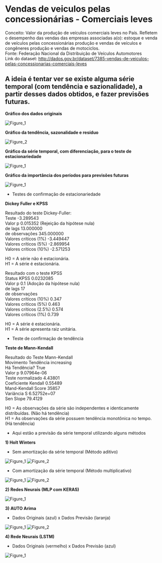 # Vendas de veiculos pelas concessionárias - Comerciais leves
Conceito: Valor da produção de veículos comerciais leves no País. Refletem o desempenho das vendas das empresas associadas a(o): estoque e venda de veículos pelas concessionárias produção e vendas de veículos e congêneres produção e vendas de motociclos.<br/>
Fonte: Federação Nacional da Distribuição de Veículos Automotores<br/>
Link do dataset: http://dados.gov.br/dataset/7385-vendas-de-veiculos-pelas-concessionarias-comerciais-leves

## A ideia é tentar ver se existe alguma série temporal (com tendência e sazionalidade), a partir desses dados obtidos, e fazer previsões futuras.

**Gráfico dos dados originais**

![Figure_1](https://user-images.githubusercontent.com/48027825/72921975-fe254e80-3d2a-11ea-920e-a2a878171df5.png)

**Gráfico da tendência, sazonalidade e resíduo**

![Figure_2](https://user-images.githubusercontent.com/48027825/72921976-febde500-3d2a-11ea-9d99-5f0cea8aa155.png)

**Gráfico da série temporal, com diferenciação, para o teste de estacionariedade**

![Figure_1](https://user-images.githubusercontent.com/48027825/72922996-df27bc00-3d2c-11ea-8fea-93608a334ab1.png)

**Gráfico da importância dos períodos para previsões futuras**

![Figure_1](https://user-images.githubusercontent.com/48027825/72928353-9543d380-3d36-11ea-929f-5dd5ede4cc9c.png)

- Testes de confirmação de estacionariedade

**Dickey Fuller e KPSS**

Resultado do teste Dickey-Fuller:<br/>
Teste                      -3.289543<br/>
Valor p                     0.015352 (Rejeição da hipótese nula)<br/>
 de lags                    13.000000<br/>
 de observações             345.000000<br/>
Valores críticos (1%)      -3.449447<br/>
Valores críticos (5%)      -2.869954<br/>
Valores críticos (10%)     -2.571253<br/>

H0 = A série não é estacionária. <br/>
H1 = A série é estacionária.

Resultado com o teste KPSS<br/>
Status KPSS                                                        0.0232085<br/>
Valor p                                                                  0.1 (Adoção da hipótese nula)<br/>
 de lags                                                                 17<br/>
 de observações          
Valores críticos (10%)                                                 0.347<br/>
Valores críticos (5%)                                                  0.463<br/>
Valores críticos (2.5%)                                                0.574<br/>
Valores críticos (1%)                                                  0.739

H0 = A série é estacionária. <br/>
H1 = A série apresenta raiz unitária.

- Teste de  confirmação de tendência

**Teste de Mann-Kendall**

Resultado do Teste Mann-Kendall<br/>
Movimento Tendência     increasing<br/>
Há Tendência?                 True<br/>
Valor p                9.07964e-06<br/>
Teste normalizado          4.43801<br/>
Coeficiente Kendall        0.55489<br/>
Mand-Kendall Score           35857<br/>
Variância S            6.52752e+07<br/>
Sen Slope                  79.4129

H0 = As observações da série são independentes e identicamente distribuídas. (Não há tendência)<br/>
H1 = As observações da série possuem tendência monotônica no tempo. (Há tendência)

- Aqui estão a previsão da série temporal utilizando alguns métodos

**1) Holt Winters**

- Sem amortização da série temporal (Método aditivo)

![Figure_1](https://user-images.githubusercontent.com/48027825/72924275-683ff280-3d2f-11ea-8539-ef102d511866.png)
![Figure_2](https://user-images.githubusercontent.com/48027825/72924276-683ff280-3d2f-11ea-816b-f766502fb941.png)

- Com amortização da série temporal (Método multiplicativo)

![Figure_1](https://user-images.githubusercontent.com/48027825/72924734-311e1100-3d30-11ea-92b1-2d18c9a2d70c.png)
![Figure_2](https://user-images.githubusercontent.com/48027825/72924735-311e1100-3d30-11ea-81e1-468d55584f2c.png)

**2) Redes Neurais (MLP com KERAS)**

![Figure_1](https://user-images.githubusercontent.com/48027825/72929894-801c7400-3d39-11ea-98c8-8ae62c0a0ed3.png)

**3) AUTO Arima**

- Dados Originais (azul) x Dados Previsão (laranja)

![Figure_1](https://user-images.githubusercontent.com/48027825/72951107-0fdb1600-3d6c-11ea-93ec-d995b4914a57.png)
![Figure_2](https://user-images.githubusercontent.com/48027825/72951108-0fdb1600-3d6c-11ea-8b88-ebe8f07cc7b7.png)

**4) Rede Neurais (LSTM)**

- Dados Originais (vermelho) x Dados Previsão (azul)

![Figure_1](https://user-images.githubusercontent.com/48027825/73115345-7181b880-3f03-11ea-8413-38a49b1b2110.png)

